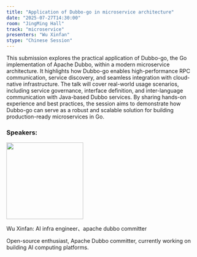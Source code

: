 ```yaml
---
title: "Application of Dubbo-go in microservice architecture"
date: "2025-07-27T14:30:00"
room: "JingMing Hall"
track: "microservice"
presenters: "Wu Xinfan"
stype: "Chinese Session"
---
```


This submission explores the practical application of Dubbo-go, the Go implementation of Apache Dubbo, within a modern microservice architecture. It highlights how Dubbo-go enables high-performance RPC communication, service discovery, and seamless integration with cloud-native infrastructure. The talk will cover real-world usage scenarios, including service governance, interface definition, and inter-language communication with Java-based Dubbo services. By sharing hands-on experience and best practices, the session aims to demonstrate how Dubbo-go can serve as a robust and scalable solution for building production-ready microservices in Go.

### Speakers:


<img src="https://sessionize.com/image/3f1d-400o400o1-LXK34oxikVSsnDfxJVqaiE.png" width="200" /><br/>

Wu Xinfan: AI infra engineer、apache dubbo committer

Open-source enthusiast, Apache Dubbo committer, currently working on building AI computing platforms.